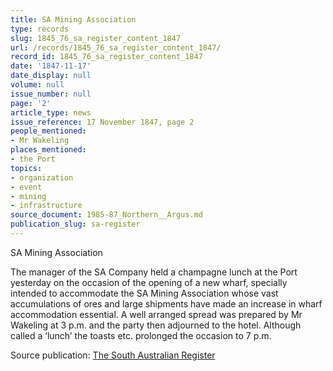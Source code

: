 ```yaml
---
title: SA Mining Association
type: records
slug: 1845_76_sa_register_content_1847
url: /records/1845_76_sa_register_content_1847/
record_id: 1845_76_sa_register_content_1847
date: '1847-11-17'
date_display: null
volume: null
issue_number: null
page: '2'
article_type: news
issue_reference: 17 November 1847, page 2
people_mentioned:
- Mr Wakeling
places_mentioned:
- the Port
topics:
- organization
- event
- mining
- infrastructure
source_document: 1985-87_Northern__Argus.md
publication_slug: sa-register
---
```


SA Mining Association

The manager of the SA Company held a champagne lunch at the Port yesterday on the occasion of the opening of a new wharf, specially intended to accommodate the SA Mining Association whose vast accumulations of ores and large shipments have made an increase in wharf accommodation essential.  A well arranged spread was prepared by Mr Wakeling at 3 p.m. and the party then adjourned to the hotel.  Although called a ‘lunch’ the toasts etc. prolonged the occasion to 7 p.m.

Source publication: [The South Australian Register](/publications/sa-register/)
